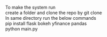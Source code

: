 To make the system run <br> 
create a folder and clone the repo by git clone <br>
In same directory run the below commands<br>
pip install flask bokeh yfinance pandas<br>
python main.py<br>


